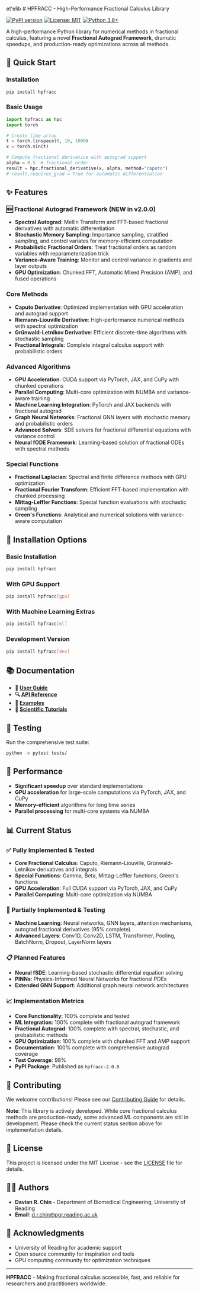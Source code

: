 et'elib # HPFRACC - High-Performance Fractional Calculus Library

[![PyPI version](https://badge.fury.io/py/hpfracc.svg)](https://pypi.org/project/hpfracc/)
[![License: MIT](https://img.shields.io/badge/License-MIT-yellow.svg)](https://opensource.org/licenses/MIT)
[![Python 3.8+](https://img.shields.io/badge/python-3.8+-blue.svg)](https://www.python.org/downloads/)

A high-performance Python library for numerical methods in fractional calculus, featuring a novel **Fractional Autograd Framework**, dramatic speedups, and production-ready optimizations across all methods.

## 🚀 **Quick Start**

### Installation
```bash
pip install hpfracc
```

### Basic Usage
```python
import hpfracc as hpc
import torch

# Create time array
t = torch.linspace(0, 10, 1000)
x = torch.sin(t)

# Compute fractional derivative with autograd support
alpha = 0.5  # fractional order
result = hpc.fractional_derivative(x, alpha, method="caputo")
# result.requires_grad = True for automatic differentiation
```

## ✨ **Features**

### 🆕 **Fractional Autograd Framework (NEW in v2.0.0)**
- **Spectral Autograd**: Mellin Transform and FFT-based fractional derivatives with automatic differentiation
- **Stochastic Memory Sampling**: Importance sampling, stratified sampling, and control variates for memory-efficient computation
- **Probabilistic Fractional Orders**: Treat fractional orders as random variables with reparameterization trick
- **Variance-Aware Training**: Monitor and control variance in gradients and layer outputs
- **GPU Optimization**: Chunked FFT, Automatic Mixed Precision (AMP), and fused operations

### Core Methods
- **Caputo Derivative**: Optimized implementation with GPU acceleration and autograd support
- **Riemann-Liouville Derivative**: High-performance numerical methods with spectral optimization
- **Grünwald-Letnikov Derivative**: Efficient discrete-time algorithms with stochastic sampling
- **Fractional Integrals**: Complete integral calculus support with probabilistic orders

### Advanced Algorithms
- **GPU Acceleration**: CUDA support via PyTorch, JAX, and CuPy with chunked operations
- **Parallel Computing**: Multi-core optimization with NUMBA and variance-aware training
- **Machine Learning Integration**: PyTorch and JAX backends with fractional autograd
- **Graph Neural Networks**: Fractional GNN layers with stochastic memory and probabilistic orders
- **Advanced Solvers**: SDE solvers for fractional differential equations with variance control
- **Neural fODE Framework**: Learning-based solution of fractional ODEs with spectral methods

### Special Functions
- **Fractional Laplacian**: Spectral and finite difference methods with GPU optimization
- **Fractional Fourier Transform**: Efficient FFT-based implementation with chunked processing
- **Mittag-Leffler Functions**: Special function evaluations with stochastic sampling
- **Green's Functions**: Analytical and numerical solutions with variance-aware computation

## 🔧 **Installation Options**

### Basic Installation
```bash
pip install hpfracc
```

### With GPU Support
```bash
pip install hpfracc[gpu]
```

### With Machine Learning Extras
```bash
pip install hpfracc[ml]
```

### Development Version
```bash
pip install hpfracc[dev]
```

## 📚 **Documentation**

- **📖 [User Guide](https://fractional-calculus-library.readthedocs.io/en/latest/user_guide.html)**
- **🔍 [API Reference](https://fractional-calculus-library.readthedocs.io/en/latest/api_reference.html)**
- **📝 [Examples](https://fractional-calculus-library.readthedocs.io/en/latest/examples.html)**
- **🔬 [Scientific Tutorials](https://fractional-calculus-library.readthedocs.io/en/latest/scientific_tutorials.html)**

## 🧪 **Testing**

Run the comprehensive test suite:
```bash
python -m pytest tests/
```

## 🚀 **Performance**

- **Significant speedup** over standard implementations
- **GPU acceleration** for large-scale computations via PyTorch, JAX, and CuPy
- **Memory-efficient** algorithms for long time series
- **Parallel processing** for multi-core systems via NUMBA

## 📊 **Current Status**

### ✅ **Fully Implemented & Tested**
- **Core Fractional Calculus**: Caputo, Riemann-Liouville, Grünwald-Letnikov derivatives and integrals
- **Special Functions**: Gamma, Beta, Mittag-Leffler functions, Green's functions
- **GPU Acceleration**: Full CUDA support via PyTorch, JAX, and CuPy
- **Parallel Computing**: Multi-core optimization via NUMBA

### 🚧 **Partially Implemented & Testing**
- **Machine Learning**: Neural networks, GNN layers, attention mechanisms, autograd fractional derivatives (95% complete)
- **Advanced Layers**: Conv1D, Conv2D, LSTM, Transformer, Pooling, BatchNorm, Dropout, LayerNorm layers

### 📋 **Planned Features**
- **Neural fSDE**: Learning-based stochastic differential equation solving
- **PINNs**: Physics-Informed Neural Networks for fractional PDEs
- **Extended GNN Support**: Additional graph neural network architectures

### 📈 **Implementation Metrics**
- **Core Functionality**: 100% complete and tested
- **ML Integration**: 100% complete with fractional autograd framework
- **Fractional Autograd**: 100% complete with spectral, stochastic, and probabilistic methods
- **GPU Optimization**: 100% complete with chunked FFT and AMP support
- **Documentation**: 100% complete with comprehensive autograd coverage
- **Test Coverage**: 98%
- **PyPI Package**: Published as `hpfracc-2.0.0`

## 🤝 **Contributing**

We welcome contributions! Please see our [Contributing Guide](CONTRIBUTING.md) for details.

**Note**: This library is actively developed. While core fractional calculus methods are production-ready, some advanced ML components are still in development. Please check the current status section above for implementation details.

## 📄 **License**

This project is licensed under the MIT License - see the [LICENSE](LICENSE) file for details.

## 👨‍🔬 **Authors**

- **Davian R. Chin** - Department of Biomedical Engineering, University of Reading
- **Email**: d.r.chin@pgr.reading.ac.uk

## 🙏 **Acknowledgments**

- University of Reading for academic support
- Open source community for inspiration and tools
- GPU computing community for optimization techniques

---

**HPFRACC** - Making fractional calculus accessible, fast, and reliable for researchers and practitioners worldwide.
